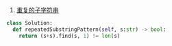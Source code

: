 1. [重复的子字符串](https://leetcode-cn.com/problems/repeated-substring-pattern/solution/)

```python
class Solution:
  def repeatedSubstringPattern(self, s:str) -> bool:
    return (s+s).find(s, 1) != len(s)
```

